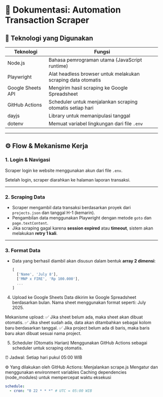 # 📄 Dokumentasi: Automation Transaction Scraper

## 🔧 Teknologi yang Digunakan

| Teknologi           | Fungsi                                                                 |
|---------------------|------------------------------------------------------------------------|
| Node.js             | Bahasa pemrograman utama (JavaScript runtime)                          |
| Playwright          | Alat headless browser untuk melakukan scraping data otomatis           |
| Google Sheets API   | Mengirim hasil scraping ke Google Spreadsheet                          |
| GitHub Actions      | Scheduler untuk menjalankan scraping otomatis setiap hari              |
| dayjs               | Library untuk memanipulasi tanggal                                     |
| dotenv              | Memuat variabel lingkungan dari file `.env`                            |

---

## ⚙️ Flow & Mekanisme Kerja

### 1. Login & Navigasi
Scraper login ke website menggunakan akun dari file `.env`.

Setelah login, scraper diarahkan ke halaman laporan transaksi.

---

### 2. Scraping Data
- Scraper mengambil data transaksi berdasarkan proyek dari `projects.json` dan tanggal H-1 (kemarin).
- Pengambilan data menggunakan Playwright dengan metode `goto` dan `page.textContent`.
- Jika scraping gagal karena **session expired** atau **timeout**, sistem akan melakukan **retry 1 kali**.

---

### 3. Format Data
- Data yang berhasil diambil akan disusun dalam bentuk **array 2 dimensi**:
  
  ```js
  [
    ['Name', 'July 8'],
    ['MNP x FIRE', 'Rp 100.000'],
    ...
  ]

4. Upload ke Google Sheets
Data dikirim ke Google Spreadsheet berdasarkan bulan. Nama sheet menggunakan format seperti: July 2025.

Mekanisme upload:
✅ Jika sheet belum ada, maka sheet akan dibuat otomatis.
✅ Jika sheet sudah ada, data akan ditambahkan sebagai kolom baru berdasarkan tanggal.
✅ Jika project belum ada di baris, maka baris baru akan dibuat sesuai nama project.

5. Scheduler (Otomatis Harian)
Menggunakan GitHub Actions sebagai scheduler untuk scraping otomatis.

⏰ Jadwal: Setiap hari pukul 05:00 WIB

⚙️ Yang dilakukan oleh GitHub Actions:
Menjalankan scrape.js
Mengatur dan menggunakan environment variables
Caching dependencies (node_modules) untuk mempercepat waktu eksekusi

```yaml
schedule:
  - cron: "0 22 * * *" # UTC = 05:00 WIB

